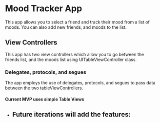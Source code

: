 # Mood Tracker App
This app allows you to select a friend and track their mood from a list of moods. You can also add new friends, and moods to the list.

## View Controllers
This app has two view controllers which allow you to go between the friends list, and the moods list using UITableViewController class.

### Delegates, protocols, and segues
The app employs the use of delegates, protocols, and segues to pass data between the two tableViewControllers.

#### Current MVP uses simple Table Views
- Future iterations will add the features:
    -   
